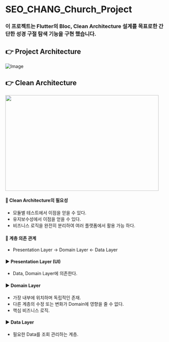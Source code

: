 # SEO_CHANG_Church_Project

### 이 프로젝트는 Flutter의 Bloc, Clean Architecture 설계를 목표로한 간단한 성경 구절 탐색 기능을 구현 했습니다.

## 👉 Project Architecture

![Image](https://github.com/user-attachments/assets/340dc129-cad7-4dfd-81d4-acb836f8de5e)


## 👉 Clean Architecture
<img src = "https://github.com/user-attachments/assets/e3945ef3-edcf-4196-860d-3d13f96f1537" width = "480" height = "300"/>

#### 🎯 Clean Architecture의 필요성
- 모듈별 테스트에서 이점을 얻을 수 있다.
- 유지보수성에서 이점을 얻을 수 있다.
- 비즈니스 로직을 완전히 분리하여 여러 플랫폼에서 활용 가능 하다.

#### 🤝 계층 의존 관계
- Presentation Layer -> Domain Layer <- Data Layer
#### ▶️ Presentation Layer (UI)
- Data, Domain Layer에 의존한다.
#### ▶️ Domain Layer
- 가장 내부에 위치하며 독립적인 존재.
- 다른 계층의 수정 또는 변화가 Domain에 영향을 줄 수 없다.
- 핵심 비즈니스 로직.
#### ▶️ Data Layer
- 필요한 Data를 조회 관리하는 계층.
